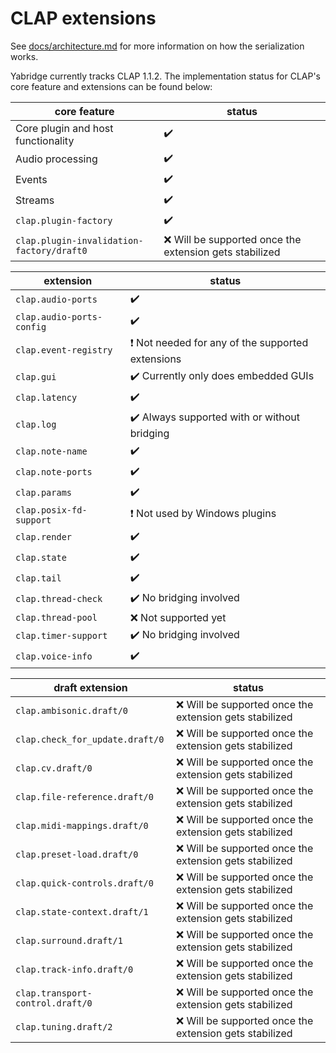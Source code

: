 # CLAP extensions

See
[docs/architecture.md](https://github.com/robbert-vdh/yabridge/blob/master/docs/architecture.md)
for more information on how the serialization works.

Yabridge currently tracks CLAP 1.1.2. The implementation status for CLAP's core feature and extensions can be found below:

| core feature                              | status                                                   |
| ----------------------------------------- | -------------------------------------------------------- |
| Core plugin and host functionality        | :heavy_check_mark:                                       |
| Audio processing                          | :heavy_check_mark:                                       |
| Events                                    | :heavy_check_mark:                                       |
| Streams                                   | :heavy_check_mark:                                       |
| `clap.plugin-factory`                     | :heavy_check_mark:                                       |
| `clap.plugin-invalidation-factory/draft0` | :x: Will be supported once the extension gets stabilized |

| extension                 | status                                                                  |
| ------------------------- | ----------------------------------------------------------------------- |
| `clap.audio-ports`        | :heavy_check_mark:                                                      |
| `clap.audio-ports-config` | :heavy_check_mark:                                                      |
| `clap.event-registry`     | :heavy_exclamation_mark: Not needed for any of the supported extensions |
| `clap.gui`                | :heavy_check_mark: Currently only does embedded GUIs                    |
| `clap.latency`            | :heavy_check_mark:                                                      |
| `clap.log`                | :heavy_check_mark: Always supported with or without bridging            |
| `clap.note-name`          | :heavy_check_mark:                                                      |
| `clap.note-ports`         | :heavy_check_mark:                                                      |
| `clap.params`             | :heavy_check_mark:                                                      |
| `clap.posix-fd-support`   | :heavy_exclamation_mark: Not used by Windows plugins                    |
| `clap.render`             | :heavy_check_mark:                                                      |
| `clap.state`              | :heavy_check_mark:                                                      |
| `clap.tail`               | :heavy_check_mark:                                                      |
| `clap.thread-check`       | :heavy_check_mark: No bridging involved                                 |
| `clap.thread-pool`        | :x: Not supported yet                                                   |
| `clap.timer-support`      | :heavy_check_mark: No bridging involved                                 |
| `clap.voice-info`         | :heavy_check_mark:                                                      |

| draft extension                  | status                                                   |
| -------------------------------- | -------------------------------------------------------- |
| `clap.ambisonic.draft/0`         | :x: Will be supported once the extension gets stabilized |
| `clap.check_for_update.draft/0`  | :x: Will be supported once the extension gets stabilized |
| `clap.cv.draft/0`                | :x: Will be supported once the extension gets stabilized |
| `clap.file-reference.draft/0`    | :x: Will be supported once the extension gets stabilized |
| `clap.midi-mappings.draft/0`     | :x: Will be supported once the extension gets stabilized |
| `clap.preset-load.draft/0`       | :x: Will be supported once the extension gets stabilized |
| `clap.quick-controls.draft/0`    | :x: Will be supported once the extension gets stabilized |
| `clap.state-context.draft/1`     | :x: Will be supported once the extension gets stabilized |
| `clap.surround.draft/1`          | :x: Will be supported once the extension gets stabilized |
| `clap.track-info.draft/0`        | :x: Will be supported once the extension gets stabilized |
| `clap.transport-control.draft/0` | :x: Will be supported once the extension gets stabilized |
| `clap.tuning.draft/2`            | :x: Will be supported once the extension gets stabilized |
